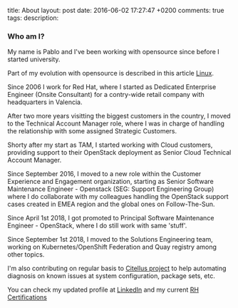 title: About
layout: post
date: 2016-06-02 17:27:47 +0200
comments: true
tags:
description:

### Who am I?

My name is Pablo and I've been working with opensource since before I started university.

Part of my evolution with opensource is described in this article [Linux]({filename}../2008-06-03-mi-Evolucion-con-Linux.es.md).

Since 2006 I work for Red Hat, where I started as Dedicated Enterprise Engineer (Onsite Consultant) for a contry-wide retail company with headquarters in Valencia.

After two more years visitting the biggest customers in the country, I moved to the Technical Account Manager role, where I was in charge of handling the relationship with some assigned Strategic Customers.

Shorty after my start as TAM, I started working with Cloud customers, providing support to their OpenStack deployment as Senior Cloud Technical Account Manager.

Since September 2016, I moved to a new role within the Customer Experience and Engagement organization, starting as Senior Software Maintenance Engineer - Openstack (SEG: Support Engineering Group) where I do collaborate with my colleagues handling the OpenStack support cases created in EMEA region and the global ones on Follow-The-Sun.

Since April 1st 2018, I got promoted to Principal Software Maintenance Engineer - OpenStack, where I do still work with same 'stuff'.

Since September 1st 2018, I moved to the Solutions Engineering team, working on Kubernetes/OpenShift Federation and Quay registry among other topics.

I'm also contributing on regular basis to [Citellus project](https://citellusorg.github.io) to help automating diagnosis on known issues at system configuration, package sets, etc.

You can check my updated profile at [LinkedIn](http://linkedin.com/in/iranzo) and my current [RH Certifications](https://www.redhat.com/rhtapps/certification/verify/?certId=110-215-852)
